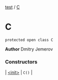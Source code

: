 [test](test/index) / [C](test/-c/index)


# C

`protected open class C`



**Author**
Dmitry Jemerov



### Constructors


| [&lt;init&gt;](test/-c/-init-) | `C()` |


